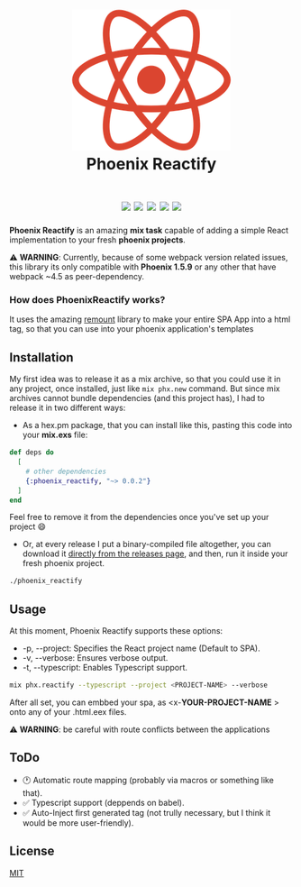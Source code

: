 <h1 align="center">
  <img src="https://github.com/joojscript/phoenix_reactify/blob/master/.github/phoenix_reactify.png?raw=true" /> <br />
  Phoenix Reactify
</h1>

<h1 align="center">
  <img src="https://img.shields.io/hexpm/v/phoenix_reactify?style=for-the-badge" />
  <img src="https://img.shields.io/hexpm/l/phoenix_reactify?style=for-the-badge" />
  <img src="https://img.shields.io/hexpm/dt/phoenix_reactify?style=for-the-badge" />
  <img src="https://img.shields.io/github/issues/joojscript/phoenix_reactify?style=for-the-badge" />
  <img src="https://img.shields.io/github/stars/joojscript/phoenix_reactify?style=for-the-badge" />
</h1>

**Phoenix Reactify** is an amazing **mix task** capable of adding a  simple React implementation to your fresh **phoenix projects**.

⚠ **WARNING**: Currently, because of some webpack version related issues, this library its only compatible with **Phoenix 1.5.9** or any other that have webpack ~4.5 as peer-dependency.

### How does PhoenixReactify works?

It uses the amazing [remount](https://github.com/rstacruz/remount) library to make your entire SPA App into a html tag, so that you can use into your phoenix application's templates

## Installation

My first idea was to release it as a mix archive, so that you could use it in any project, once installed, just like ```mix phx.new``` command. But since mix archives cannot bundle dependencies (and this project has), I had to release it in two different ways:
  - As a hex.pm package, that you can install like this, pasting this code into your **mix.exs** file:

```elixir
def deps do
  [
    # other dependencies
    {:phoenix_reactify, "~> 0.0.2"}
  ]
end
```

Feel free to remove it from the dependencies once you've set up your project 😄

 - Or, at every release I put a binary-compiled file altogether, you can download it [directly from the releases page](https://github.com/joojscript/phoenix_reactify/releases), and then, run it inside your fresh phoenix project.

```bash
./phoenix_reactify
```

## Usage

At this moment, Phoenix Reactify supports these options:

- -p, --project: Specifies the React project name (Default to SPA).
- -v, --verbose: Ensures verbose output.
- -t, --typescript: Enables Typescript support.

```sh
mix phx.reactify --typescript --project <PROJECT-NAME> --verbose
```

After all set, you can embbed your spa, as <x-**YOUR-PROJECT-NAME** \> onto any of your .html.eex files.

⚠ **WARNING**: be careful with route conflicts between the applications


## ToDo
  
  - 🕐 Automatic route mapping (probably via macros or something like that).
  - ✅ Typescript support (deppends on babel).
  - ✅ Auto-Inject first generated tag (not trully necessary, but I think it would be more user-friendly).
  
## License
[MIT](https://choosealicense.com/licenses/mit/)
